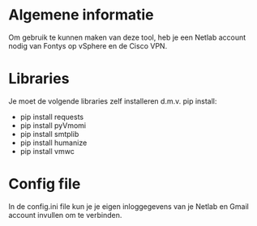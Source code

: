 # Algemene informatie
Om gebruik te kunnen maken van deze tool, heb je een Netlab account nodig van Fontys op vSphere en de Cisco VPN. 

# Libraries
Je moet de volgende libraries zelf installeren d.m.v. pip install:

- pip install requests
- pip install pyVmomi
- pip install smtplib
- pip install humanize
- pip install vmwc

# Config file
In de config.ini file kun je je eigen inloggegevens van je Netlab en Gmail account invullen om te verbinden.
